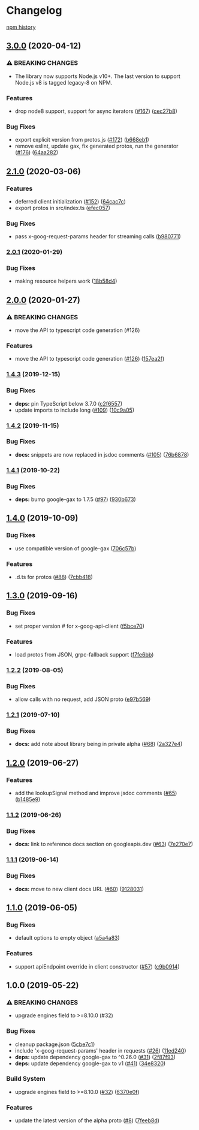 # Changelog

[npm history][1]

[1]: https://www.npmjs.com/package/@google-cloud/irm?activeTab=versions

## [3.0.0](https://www.github.com/googleapis/nodejs-irm/compare/v2.1.0...v3.0.0) (2020-04-12)


### ⚠ BREAKING CHANGES

* The library now supports Node.js v10+. The last version to support Node.js v8 is tagged legacy-8 on NPM.

### Features

* drop node8 support, support for async iterators ([#167](https://www.github.com/googleapis/nodejs-irm/issues/167)) ([cec27b8](https://www.github.com/googleapis/nodejs-irm/commit/cec27b84553e2994647db3bf6f5e31c3941219bf))


### Bug Fixes

* export explicit version from protos.js ([#172](https://www.github.com/googleapis/nodejs-irm/issues/172)) ([b668eb1](https://www.github.com/googleapis/nodejs-irm/commit/b668eb1247ef74571e516bddef674092344738b7))
* remove eslint, update gax, fix generated protos, run the generator ([#176](https://www.github.com/googleapis/nodejs-irm/issues/176)) ([64aa282](https://www.github.com/googleapis/nodejs-irm/commit/64aa282cf7bb540998364397312a1e8ee57ec8c1))

## [2.1.0](https://www.github.com/googleapis/nodejs-irm/compare/v2.0.1...v2.1.0) (2020-03-06)


### Features

* deferred client initialization ([#152](https://www.github.com/googleapis/nodejs-irm/issues/152)) ([64cac7c](https://www.github.com/googleapis/nodejs-irm/commit/64cac7c6d6be327d34b01688e8711e33eac0608a))
* export protos in src/index.ts ([efec057](https://www.github.com/googleapis/nodejs-irm/commit/efec057638edecebdb44e968dd94542250078ec6))


### Bug Fixes

* pass x-goog-request-params header for streaming calls ([b980771](https://www.github.com/googleapis/nodejs-irm/commit/b9807714da94becd93bd47d90af6c89f0b95682d))

### [2.0.1](https://www.github.com/googleapis/nodejs-irm/compare/v2.0.0...v2.0.1) (2020-01-29)


### Bug Fixes

* making resource helpers work ([18b58d4](https://www.github.com/googleapis/nodejs-irm/commit/18b58d46f35cac7ce6dfa688a4b5a18d2ecf785c))

## [2.0.0](https://www.github.com/googleapis/nodejs-irm/compare/v1.4.3...v2.0.0) (2020-01-27)


### ⚠ BREAKING CHANGES

* move the API to typescript code generation (#126)

### Features

* move the API to typescript code generation ([#126](https://www.github.com/googleapis/nodejs-irm/issues/126)) ([157ea2f](https://www.github.com/googleapis/nodejs-irm/commit/157ea2f1b194a21beddf2322c96edc2da144f3c4))

### [1.4.3](https://www.github.com/googleapis/nodejs-irm/compare/v1.4.2...v1.4.3) (2019-12-15)


### Bug Fixes

* **deps:** pin TypeScript below 3.7.0 ([c2f6557](https://www.github.com/googleapis/nodejs-irm/commit/c2f6557e6e6f0cf1acf8de888b50a85d68d1ed43))
* update imports to include long ([#109](https://www.github.com/googleapis/nodejs-irm/issues/109)) ([10c9a05](https://www.github.com/googleapis/nodejs-irm/commit/10c9a0590186ed089f53ee1599aebed9d958c8cd))

### [1.4.2](https://www.github.com/googleapis/nodejs-irm/compare/v1.4.1...v1.4.2) (2019-11-15)


### Bug Fixes

* **docs:** snippets are now replaced in jsdoc comments ([#105](https://www.github.com/googleapis/nodejs-irm/issues/105)) ([76b6878](https://www.github.com/googleapis/nodejs-irm/commit/76b68782801487b0828b47960a028b39ee2feb52))

### [1.4.1](https://www.github.com/googleapis/nodejs-irm/compare/v1.4.0...v1.4.1) (2019-10-22)


### Bug Fixes

* **deps:** bump google-gax to 1.7.5 ([#97](https://www.github.com/googleapis/nodejs-irm/issues/97)) ([930b673](https://www.github.com/googleapis/nodejs-irm/commit/930b67318594c59ab93fe4ab543a8afcb45216d2))

## [1.4.0](https://www.github.com/googleapis/nodejs-irm/compare/v1.3.0...v1.4.0) (2019-10-09)


### Bug Fixes

* use compatible version of google-gax ([706c57b](https://www.github.com/googleapis/nodejs-irm/commit/706c57b))


### Features

* .d.ts for protos ([#88](https://www.github.com/googleapis/nodejs-irm/issues/88)) ([7cbb418](https://www.github.com/googleapis/nodejs-irm/commit/7cbb418))

## [1.3.0](https://www.github.com/googleapis/nodejs-irm/compare/v1.2.2...v1.3.0) (2019-09-16)


### Bug Fixes

* set proper version # for x-goog-api-client ([f5bce70](https://www.github.com/googleapis/nodejs-irm/commit/f5bce70))


### Features

* load protos from JSON, grpc-fallback support ([f7fe6bb](https://www.github.com/googleapis/nodejs-irm/commit/f7fe6bb))

### [1.2.2](https://www.github.com/googleapis/nodejs-irm/compare/v1.2.1...v1.2.2) (2019-08-05)


### Bug Fixes

* allow calls with no request, add JSON proto ([e97b569](https://www.github.com/googleapis/nodejs-irm/commit/e97b569))

### [1.2.1](https://www.github.com/googleapis/nodejs-irm/compare/v1.2.0...v1.2.1) (2019-07-10)


### Bug Fixes

* **docs:** add note about library being in private alpha ([#68](https://www.github.com/googleapis/nodejs-irm/issues/68)) ([2a327e4](https://www.github.com/googleapis/nodejs-irm/commit/2a327e4))

## [1.2.0](https://www.github.com/googleapis/nodejs-irm/compare/v1.1.2...v1.2.0) (2019-06-27)


### Features

* add the lookupSignal method and improve jsdoc comments ([#65](https://www.github.com/googleapis/nodejs-irm/issues/65)) ([b1485e9](https://www.github.com/googleapis/nodejs-irm/commit/b1485e9))

### [1.1.2](https://www.github.com/googleapis/nodejs-irm/compare/v1.1.1...v1.1.2) (2019-06-26)


### Bug Fixes

* **docs:** link to reference docs section on googleapis.dev ([#63](https://www.github.com/googleapis/nodejs-irm/issues/63)) ([7e270e7](https://www.github.com/googleapis/nodejs-irm/commit/7e270e7))

### [1.1.1](https://www.github.com/googleapis/nodejs-irm/compare/v1.1.0...v1.1.1) (2019-06-14)


### Bug Fixes

* **docs:** move to new client docs URL ([#60](https://www.github.com/googleapis/nodejs-irm/issues/60)) ([9128031](https://www.github.com/googleapis/nodejs-irm/commit/9128031))

## [1.1.0](https://www.github.com/googleapis/nodejs-irm/compare/v1.0.0...v1.1.0) (2019-06-05)


### Bug Fixes

* default options to empty object ([a5a4a83](https://www.github.com/googleapis/nodejs-irm/commit/a5a4a83))


### Features

* support apiEndpoint override in client constructor ([#57](https://www.github.com/googleapis/nodejs-irm/issues/57)) ([c9b0914](https://www.github.com/googleapis/nodejs-irm/commit/c9b0914))

## 1.0.0 (2019-05-22)


### ⚠ BREAKING CHANGES

* upgrade engines field to >=8.10.0 (#32)

### Bug Fixes

* cleanup package.json ([5cbe7c1](https://www.github.com/googleapis/nodejs-irm/commit/5cbe7c1))
* include 'x-goog-request-params' header in requests ([#26](https://www.github.com/googleapis/nodejs-irm/issues/26)) ([11ed240](https://www.github.com/googleapis/nodejs-irm/commit/11ed240))
* **deps:** update dependency google-gax to ^0.26.0 ([#31](https://www.github.com/googleapis/nodejs-irm/issues/31)) ([2f87f93](https://www.github.com/googleapis/nodejs-irm/commit/2f87f93))
* **deps:** update dependency google-gax to v1 ([#41](https://www.github.com/googleapis/nodejs-irm/issues/41)) ([34e8320](https://www.github.com/googleapis/nodejs-irm/commit/34e8320))


### Build System

* upgrade engines field to >=8.10.0 ([#32](https://www.github.com/googleapis/nodejs-irm/issues/32)) ([6370e0f](https://www.github.com/googleapis/nodejs-irm/commit/6370e0f))


### Features

* update the latest version of the alpha proto ([#8](https://www.github.com/googleapis/nodejs-irm/issues/8)) ([7feeb8d](https://www.github.com/googleapis/nodejs-irm/commit/7feeb8d))
